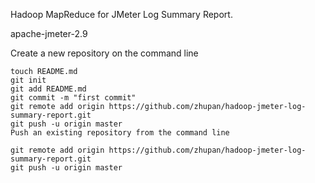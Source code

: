 Hadoop MapReduce for JMeter Log Summary Report.

apache-jmeter-2.9


Create a new repository on the command line

    touch README.md
    git init
    git add README.md
    git commit -m "first commit"
    git remote add origin https://github.com/zhupan/hadoop-jmeter-log-summary-report.git
    git push -u origin master
    Push an existing repository from the command line

    git remote add origin https://github.com/zhupan/hadoop-jmeter-log-summary-report.git
    git push -u origin master